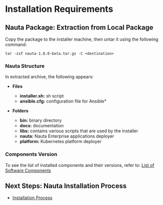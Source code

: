 # Installation Requirements

## Nauta Package: Extraction from Local Package

Copy the package to the installer machine, then untar it using the following command:

`tar -zxf nauta-1.0.0-beta.tar.gz -C <destination>`

### Nauta Structure

In extracted archive, the following appears:
- **Files**
  - **installer.sh:** sh script
  - **ansible.cfg:**  configuration file for Ansible*

- **Folders**
   - **bin:** binary directory
   - **docs:** documentation 
   - **libs:** contains various scripts that are used by the installer
   - **nauta:** Nauta Enterprise applications deployer
   - **platform:** Kubernetes platform deployer


### Components Version

To see the list of installed components and their versions, refer to: [List of Software Components](../System_Software_Components_Requisites/SSCR.md)

## Next Steps: Nauta Installation Process 

* [Installation Process](../Installation_Process/IP.md)



